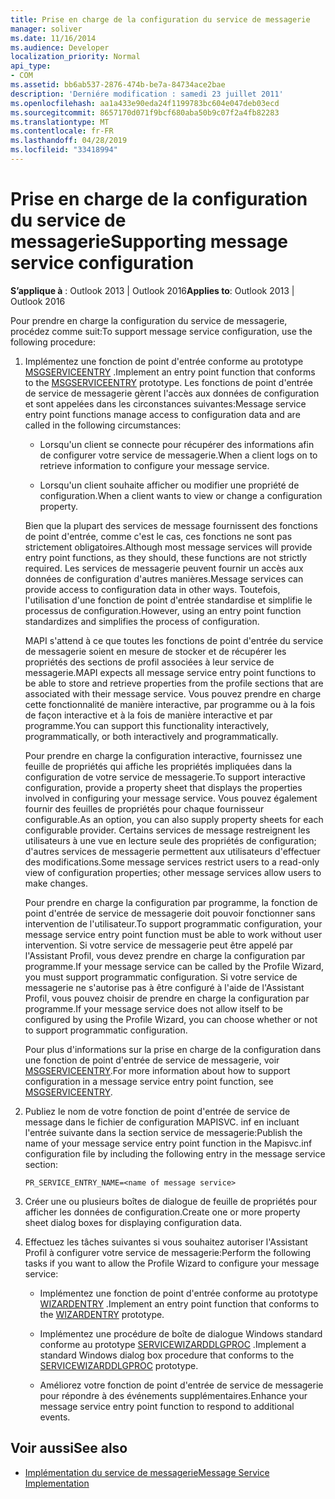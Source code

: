 ```yaml
---
title: Prise en charge de la configuration du service de messagerie
manager: soliver
ms.date: 11/16/2014
ms.audience: Developer
localization_priority: Normal
api_type:
- COM
ms.assetid: bb6ab537-2876-474b-be7a-84734ace2bae
description: 'Derniére modification : samedi 23 juillet 2011'
ms.openlocfilehash: aa1a433e90eda24f1199783bc604e047deb03ecd
ms.sourcegitcommit: 8657170d071f9bcf680aba50b9c07f2a4fb82283
ms.translationtype: MT
ms.contentlocale: fr-FR
ms.lasthandoff: 04/28/2019
ms.locfileid: "33418994"
---
```

# <a name="supporting-message-service-configuration"></a><span data-ttu-id="2ccdb-103">Prise en charge de la configuration du service de messagerie</span><span class="sxs-lookup"><span data-stu-id="2ccdb-103">Supporting message service configuration</span></span>
  
<span data-ttu-id="2ccdb-104">**S’applique à** : Outlook 2013 | Outlook 2016</span><span class="sxs-lookup"><span data-stu-id="2ccdb-104">**Applies to**: Outlook 2013 | Outlook 2016</span></span> 
  
<span data-ttu-id="2ccdb-105">Pour prendre en charge la configuration du service de messagerie, procédez comme suit:</span><span class="sxs-lookup"><span data-stu-id="2ccdb-105">To support message service configuration, use the following procedure:</span></span>
  
1. <span data-ttu-id="2ccdb-106">Implémentez une fonction de point d'entrée conforme au prototype [MSGSERVICEENTRY](msgserviceentry.md) .</span><span class="sxs-lookup"><span data-stu-id="2ccdb-106">Implement an entry point function that conforms to the [MSGSERVICEENTRY](msgserviceentry.md) prototype.</span></span> <span data-ttu-id="2ccdb-107">Les fonctions de point d'entrée de service de messagerie gèrent l'accès aux données de configuration et sont appelées dans les circonstances suivantes:</span><span class="sxs-lookup"><span data-stu-id="2ccdb-107">Message service entry point functions manage access to configuration data and are called in the following circumstances:</span></span> 
    
   - <span data-ttu-id="2ccdb-108">Lorsqu'un client se connecte pour récupérer des informations afin de configurer votre service de messagerie.</span><span class="sxs-lookup"><span data-stu-id="2ccdb-108">When a client logs on to retrieve information to configure your message service.</span></span>
    
   - <span data-ttu-id="2ccdb-109">Lorsqu'un client souhaite afficher ou modifier une propriété de configuration.</span><span class="sxs-lookup"><span data-stu-id="2ccdb-109">When a client wants to view or change a configuration property.</span></span> 
    
   <span data-ttu-id="2ccdb-110">Bien que la plupart des services de message fournissent des fonctions de point d'entrée, comme c'est le cas, ces fonctions ne sont pas strictement obligatoires.</span><span class="sxs-lookup"><span data-stu-id="2ccdb-110">Although most message services will provide entry point functions, as they should, these functions are not strictly required.</span></span> <span data-ttu-id="2ccdb-111">Les services de messagerie peuvent fournir un accès aux données de configuration d'autres manières.</span><span class="sxs-lookup"><span data-stu-id="2ccdb-111">Message services can provide access to configuration data in other ways.</span></span> <span data-ttu-id="2ccdb-112">Toutefois, l'utilisation d'une fonction de point d'entrée standardise et simplifie le processus de configuration.</span><span class="sxs-lookup"><span data-stu-id="2ccdb-112">However, using an entry point function standardizes and simplifies the process of configuration.</span></span>
    
   <span data-ttu-id="2ccdb-113">MAPI s'attend à ce que toutes les fonctions de point d'entrée du service de messagerie soient en mesure de stocker et de récupérer les propriétés des sections de profil associées à leur service de messagerie.</span><span class="sxs-lookup"><span data-stu-id="2ccdb-113">MAPI expects all message service entry point functions to be able to store and retrieve properties from the profile sections that are associated with their message service.</span></span> <span data-ttu-id="2ccdb-114">Vous pouvez prendre en charge cette fonctionnalité de manière interactive, par programme ou à la fois de façon interactive et à la fois de manière interactive et par programme.</span><span class="sxs-lookup"><span data-stu-id="2ccdb-114">You can support this functionality interactively, programmatically, or both interactively and programmatically.</span></span>
    
   <span data-ttu-id="2ccdb-115">Pour prendre en charge la configuration interactive, fournissez une feuille de propriétés qui affiche les propriétés impliquées dans la configuration de votre service de messagerie.</span><span class="sxs-lookup"><span data-stu-id="2ccdb-115">To support interactive configuration, provide a property sheet that displays the properties involved in configuring your message service.</span></span> <span data-ttu-id="2ccdb-116">Vous pouvez également fournir des feuilles de propriétés pour chaque fournisseur configurable.</span><span class="sxs-lookup"><span data-stu-id="2ccdb-116">As an option, you can also supply property sheets for each configurable provider.</span></span> <span data-ttu-id="2ccdb-117">Certains services de message restreignent les utilisateurs à une vue en lecture seule des propriétés de configuration; d'autres services de messagerie permettent aux utilisateurs d'effectuer des modifications.</span><span class="sxs-lookup"><span data-stu-id="2ccdb-117">Some message services restrict users to a read-only view of configuration properties; other message services allow users to make changes.</span></span>
    
   <span data-ttu-id="2ccdb-118">Pour prendre en charge la configuration par programme, la fonction de point d'entrée de service de messagerie doit pouvoir fonctionner sans intervention de l'utilisateur.</span><span class="sxs-lookup"><span data-stu-id="2ccdb-118">To support programmatic configuration, your message service entry point function must be able to work without user intervention.</span></span> <span data-ttu-id="2ccdb-119">Si votre service de messagerie peut être appelé par l'Assistant Profil, vous devez prendre en charge la configuration par programme.</span><span class="sxs-lookup"><span data-stu-id="2ccdb-119">If your message service can be called by the Profile Wizard, you must support programmatic configuration.</span></span> <span data-ttu-id="2ccdb-120">Si votre service de messagerie ne s'autorise pas à être configuré à l'aide de l'Assistant Profil, vous pouvez choisir de prendre en charge la configuration par programme.</span><span class="sxs-lookup"><span data-stu-id="2ccdb-120">If your message service does not allow itself to be configured by using the Profile Wizard, you can choose whether or not to support programmatic configuration.</span></span>
    
   <span data-ttu-id="2ccdb-121">Pour plus d'informations sur la prise en charge de la configuration dans une fonction de point d'entrée de service de messagerie, voir [MSGSERVICEENTRY](msgserviceentry.md).</span><span class="sxs-lookup"><span data-stu-id="2ccdb-121">For more information about how to support configuration in a message service entry point function, see [MSGSERVICEENTRY](msgserviceentry.md).</span></span>
    
2. <span data-ttu-id="2ccdb-122">Publiez le nom de votre fonction de point d'entrée de service de message dans le fichier de configuration MAPISVC. inf en incluant l'entrée suivante dans la section service de messagerie:</span><span class="sxs-lookup"><span data-stu-id="2ccdb-122">Publish the name of your message service entry point function in the Mapisvc.inf configuration file by including the following entry in the message service section:</span></span>
    
   `PR_SERVICE_ENTRY_NAME=<name of message service>`
    
3. <span data-ttu-id="2ccdb-123">Créer une ou plusieurs boîtes de dialogue de feuille de propriétés pour afficher les données de configuration.</span><span class="sxs-lookup"><span data-stu-id="2ccdb-123">Create one or more property sheet dialog boxes for displaying configuration data.</span></span>
    
4. <span data-ttu-id="2ccdb-124">Effectuez les tâches suivantes si vous souhaitez autoriser l'Assistant Profil à configurer votre service de messagerie:</span><span class="sxs-lookup"><span data-stu-id="2ccdb-124">Perform the following tasks if you want to allow the Profile Wizard to configure your message service:</span></span>
    
   - <span data-ttu-id="2ccdb-125">Implémentez une fonction de point d'entrée conforme au prototype [WIZARDENTRY](wizardentry.md) .</span><span class="sxs-lookup"><span data-stu-id="2ccdb-125">Implement an entry point function that conforms to the [WIZARDENTRY](wizardentry.md) prototype.</span></span> 
    
   - <span data-ttu-id="2ccdb-126">Implémentez une procédure de boîte de dialogue Windows standard conforme au prototype [SERVICEWIZARDDLGPROC](servicewizarddlgproc.md) .</span><span class="sxs-lookup"><span data-stu-id="2ccdb-126">Implement a standard Windows dialog box procedure that conforms to the [SERVICEWIZARDDLGPROC](servicewizarddlgproc.md) prototype.</span></span> 
    
   - <span data-ttu-id="2ccdb-127">Améliorez votre fonction de point d'entrée de service de messagerie pour répondre à des événements supplémentaires.</span><span class="sxs-lookup"><span data-stu-id="2ccdb-127">Enhance your message service entry point function to respond to additional events.</span></span>
    
## <a name="see-also"></a><span data-ttu-id="2ccdb-128">Voir aussi</span><span class="sxs-lookup"><span data-stu-id="2ccdb-128">See also</span></span>

- [<span data-ttu-id="2ccdb-129">Implémentation du service de messagerie</span><span class="sxs-lookup"><span data-stu-id="2ccdb-129">Message Service Implementation</span></span>](message-service-implementation.md)

